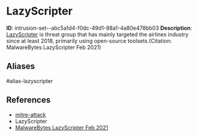 # LazyScripter

**ID**: intrusion-set--abc5a1d4-f0dc-49d1-88a1-4a80e478bb03
**Description**: [LazyScripter](https://attack.mitre.org/groups/G0140) is threat group that has mainly targeted the airlines industry since at least 2018, primarily using open-source toolsets.(Citation: MalwareBytes LazyScripter Feb 2021)

## Aliases
#alias-lazyscripter

## References
- [mitre-attack](https://attack.mitre.org/groups/G0140)
- LazyScripter
- [MalwareBytes LazyScripter Feb 2021](https://www.malwarebytes.com/resources/files/2021/02/lazyscripter.pdf)
